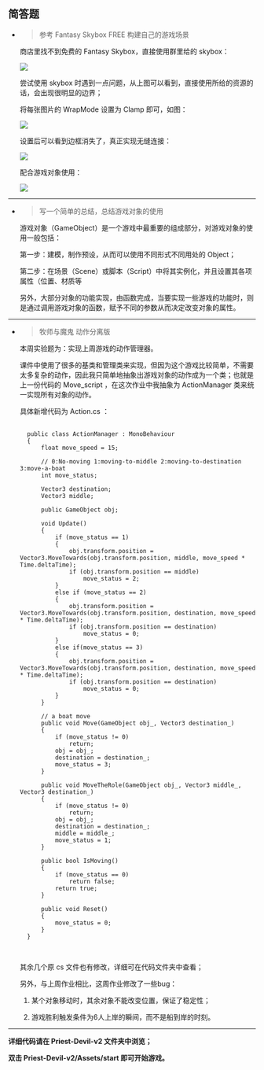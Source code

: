 ## 简答题

- > 参考 Fantasy Skybox FREE 构建自己的游戏场景

    商店里找不到免费的 Fantasy Skybox，直接使用群里给的 skybox：

    ![](/HW/Assets/1.png)

    尝试使用 skybox 时遇到一点问题，从上图可以看到，直接使用所给的资源的话，会出现很明显的边界；

    将每张图片的 WrapMode 设置为 Clamp 即可，如图：

    ![](/HW/Assets/4.png)

    设置后可以看到边框消失了，真正实现无缝连接：

    ![](/HW/Assets/2.png)

    配合游戏对象使用：

    ![](/HW/Assets/3.png)

---

- > 写一个简单的总结，总结游戏对象的使用

    游戏对象（GameObject）是一个游戏中最重要的组成部分，对游戏对象的使用一般包括：

    第一步：建模，制作预设，从而可以使用不同形式不同用处的 Object；

    第二步：在场景（Scene）或脚本（Script）中将其实例化，并且设置其各项属性（位置、材质等

    另外，大部分对象的功能实现，由函数完成，当要实现一些游戏的功能时，则是通过调用游戏对象的函数，赋予不同的参数从而决定改变对象的属性。

---

- > 牧师与魔鬼 动作分离版

    本周实验题为：实现上周游戏的动作管理器。

    课件中使用了很多的基类和管理类来实现，但因为这个游戏比较简单，不需要太多复杂的动作，因此我只简单地抽象出游戏对象的动作成为一个类；也就是上一份代码的 Move_script ，在这次作业中我抽象为 ActionManager 类来统一实现所有对象的动作。

    具体新增代码为 Action.cs ：

    <pre>
    <code>
    public class ActionManager : MonoBehaviour
    {
        float move_speed = 15;

        // 0:No-moving 1:moving-to-middle 2:moving-to-destination 3:move-a-boat
        int move_status;

        Vector3 destination;
        Vector3 middle;

        public GameObject obj;

        void Update()
        {
            if (move_status == 1)
            {
                obj.transform.position = Vector3.MoveTowards(obj.transform.position, middle, move_speed * Time.deltaTime);
                if (obj.transform.position == middle)
                    move_status = 2;
            }
            else if (move_status == 2)
            {
                obj.transform.position = Vector3.MoveTowards(obj.transform.position, destination, move_speed * Time.deltaTime);
                if (obj.transform.position == destination)
                    move_status = 0;
            }
            else if(move_status == 3)
            {
                obj.transform.position = Vector3.MoveTowards(obj.transform.position, destination, move_speed * Time.deltaTime);
                if (obj.transform.position == destination)
                    move_status = 0;
            }
        }

        // a boat move
        public void Move(GameObject obj_, Vector3 destination_)
        {
            if (move_status != 0)
                return;
            obj = obj_;
            destination = destination_;
            move_status = 3;
        }

        public void MoveTheRole(GameObject obj_, Vector3 middle_, Vector3 destination_)
        {
            if (move_status != 0)
                return;
            obj = obj_;
            destination = destination_;
            middle = middle_;
            move_status = 1;
        }

        public bool IsMoving()
        {
            if (move_status == 0)
                return false;
            return true;
        }

        public void Reset()
        {
            move_status = 0;
        }
    }
    </code>
    </pre>

    其余几个原 cs 文件也有修改，详细可在代码文件夹中查看；

    另外，与上周作业相比，这周作业修改了一些bug：

    1. 某个对象移动时，其余对象不能改变位置，保证了稳定性；

    2. 游戏胜利触发条件为6人上岸的瞬间，而不是船到岸的时刻。

---
**详细代码请在 Priest-Devil-v2 文件夹中浏览；**

**双击 Priest-Devil-v2/Assets/start 即可开始游戏。**
